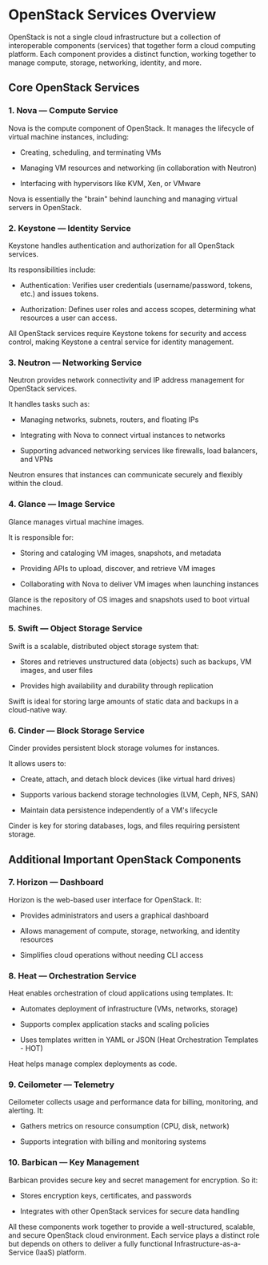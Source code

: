 # OpenStack Services Overview

OpenStack is not a single cloud infrastructure but a collection of interoperable components (services) that together form a cloud computing platform. Each component provides a distinct function, working together to manage compute, storage, networking, identity, and more.

## Core OpenStack Services

### 1. Nova — Compute Service

Nova is the compute component of OpenStack. It manages the lifecycle of virtual machine instances, including:

- Creating, scheduling, and terminating VMs

- Managing VM resources and networking (in collaboration with Neutron)

- Interfacing with hypervisors like KVM, Xen, or VMware

Nova is essentially the "brain" behind launching and managing virtual servers in OpenStack.

### 2. Keystone — Identity Service

Keystone handles authentication and authorization for all OpenStack services.

Its responsibilities include:

- Authentication: Verifies user credentials (username/password, tokens, etc.) and issues tokens.

- Authorization: Defines user roles and access scopes, determining what resources a user can access.

All OpenStack services require Keystone tokens for security and access control, making Keystone a central service for identity management.

### 3. Neutron — Networking Service

Neutron provides network connectivity and IP address management for OpenStack services.

It handles tasks such as:

- Managing networks, subnets, routers, and floating IPs

- Integrating with Nova to connect virtual instances to networks

- Supporting advanced networking services like firewalls, load balancers, and VPNs

Neutron ensures that instances can communicate securely and flexibly within the cloud.

### 4. Glance — Image Service

Glance manages virtual machine images.

It is responsible for:

- Storing and cataloging VM images, snapshots, and metadata

- Providing APIs to upload, discover, and retrieve VM images

- Collaborating with Nova to deliver VM images when launching instances

Glance is the repository of OS images and snapshots used to boot virtual machines.

### 5. Swift — Object Storage Service

Swift is a scalable, distributed object storage system that:

- Stores and retrieves unstructured data (objects) such as backups, VM images, and user files

- Provides high availability and durability through replication

Swift is ideal for storing large amounts of static data and backups in a cloud-native way.

### 6. Cinder — Block Storage Service

Cinder provides persistent block storage volumes for instances.

It allows users to:

- Create, attach, and detach block devices (like virtual hard drives)

- Supports various backend storage technologies (LVM, Ceph, NFS, SAN)

- Maintain data persistence independently of a VM's lifecycle

Cinder is key for storing databases, logs, and files requiring persistent storage.

## Additional Important OpenStack Components

### 7. Horizon — Dashboard

Horizon is the web-based user interface for OpenStack. It:

- Provides administrators and users a graphical dashboard

- Allows management of compute, storage, networking, and identity resources

- Simplifies cloud operations without needing CLI access

### 8. Heat — Orchestration Service

Heat enables orchestration of cloud applications using templates. It:

- Automates deployment of infrastructure (VMs, networks, storage)

- Supports complex application stacks and scaling policies

- Uses templates written in YAML or JSON (Heat Orchestration Templates - HOT)

Heat helps manage complex deployments as code.

### 9. Ceilometer — Telemetry

Ceilometer collects usage and performance data for billing, monitoring, and alerting.
It:

- Gathers metrics on resource consumption (CPU, disk, network)

- Supports integration with billing and monitoring systems

### 10. Barbican — Key Management

Barbican provides secure key and secret management for encryption.
So it:

- Stores encryption keys, certificates, and passwords

- Integrates with other OpenStack services for secure data handling

All these components work together to provide a well-structured, scalable, and secure OpenStack cloud environment. Each service plays a distinct role but depends on others to deliver a fully functional Infrastructure-as-a-Service (IaaS) platform.
